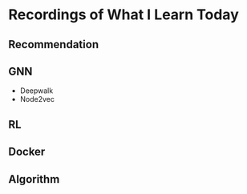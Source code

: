 # Recordings of What I Learn Today
## Recommendation
## GNN
- Deepwalk
- Node2vec
## RL
## Docker
## Algorithm

